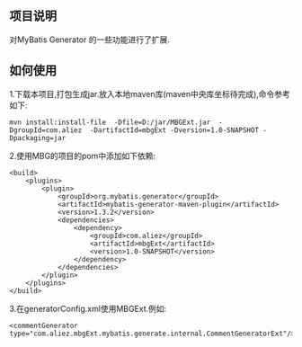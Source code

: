 ## 项目说明 ##

对MyBatis Generator 的一些功能进行了扩展.

## 如何使用 ##

1.下载本项目,打包生成jar.放入本地maven库(maven中央库坐标待完成),命令参考如下:

    mvn install:install-file  -Dfile=D:/jar/MBGExt.jar  -DgroupId=com.aliez  -DartifactId=mbgExt -Dversion=1.0-SNAPSHOT -Dpackaging=jar


2.使用MBG的项目的pom中添加如下依赖:

    <build>
        <plugins>
            <plugin>
        		<groupId>org.mybatis.generator</groupId>
        		<artifactId>mybatis-generator-maven-plugin</artifactId>
        		<version>1.3.2</version>
        		<dependencies>
            		<dependency>
               	 		<groupId>com.aliez</groupId>
                		<artifactId>mbgExt</artifactId>
                		<version>1.0-SNAPSHOT</version>
            		</dependency>
        		</dependencies>
      		</plugin>
        </plugins>
    </build>

3.在generatorConfig.xml使用MBGExt.例如:
    
	<commentGenerator type="com.aliez.mbgExt.mybatis.generate.internal.CommentGeneratorExt"/>